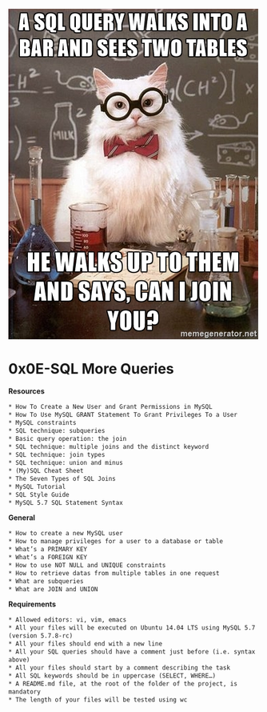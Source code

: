 ![More Queries](cat.jpg)

# **0x0E-SQL More Queries**

**Resources**

    * How To Create a New User and Grant Permissions in MySQL
    * How To Use MySQL GRANT Statement To Grant Privileges To a User
    * MySQL constraints
    * SQL technique: subqueries
    * Basic query operation: the join
    * SQL technique: multiple joins and the distinct keyword
    * SQL technique: join types
    * SQL technique: union and minus
    * (My)SQL Cheat Sheet
    * The Seven Types of SQL Joins
    * MySQL Tutorial
    * SQL Style Guide
    * MySQL 5.7 SQL Statement Syntax

**General**

    * How to create a new MySQL user
    * How to manage privileges for a user to a database or table
    * What’s a PRIMARY KEY
    * What’s a FOREIGN KEY
    * How to use NOT NULL and UNIQUE constraints
    * How to retrieve datas from multiple tables in one request
    * What are subqueries
    * What are JOIN and UNION

**Requirements**

    * Allowed editors: vi, vim, emacs
    * All your files will be executed on Ubuntu 14.04 LTS using MySQL 5.7 (version 5.7.8-rc)
    * All your files should end with a new line
    * All your SQL queries should have a comment just before (i.e. syntax above)
    * All your files should start by a comment describing the task
    * All SQL keywords should be in uppercase (SELECT, WHERE…)
    * A README.md file, at the root of the folder of the project, is mandatory
    * The length of your files will be tested using wc